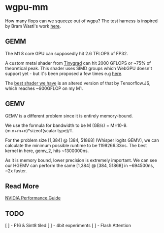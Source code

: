 # wgpu-mm

How many flops can we squeeze out of wgpu?
The test harness is inspired by Bram Wasti's work [here](https://jott.live/markdown/webgpu_safari).

## GEMM

The M1 8 core GPU can supposedly hit 2.6 TFLOPS of FP32.

A custom metal shader from [Tinygrad](https://github.com/geohot/tinygrad) can
hit 2000 GFLOPS or ~75% of theoretical peak. This shader uses SIMD groups which
WebGPU doesn't support yet - but it's been proposed a few times e.g [here](https://github.com/gpuweb/gpuweb/issues/3950).

The [best shader we have](https://github.com/FL33TW00D/wgpu-mm/tree/master/shaders/gemm/tfjs.wgsl) is an altered version of that by Tensorflow.JS, which reaches ~900GFLOP on my M1.

## GEMV

GEMV is a different problem since it is entirely memory-bound.

We use the formula for bandwidth to be M (GB/s) = M=10-9.(m.n+m+n)*sizeof(scalar type)/T.

For the problem size [1,384] @ [384, 51868] (Whisper logits GEMV), we can calculate the minimum possible runtime to be 1198266.33ns.
The best kernel in here, gemv_2, hits ~1300000ns.

As it is memory bound, lower precision is extremely important.
We can see our HGEMV can perform the same [1,384] @ [384, 51868] in ~694500ns, ~2x faster.

## Read More 

[NVIDIA Performance Guide](https://docs.nvidia.com/deeplearning/performance/dl-performance-gpu-background/index.html#gpu-perf)

## TODO
[ ] - F16 & Sint8 tiled
[ ] - 4bit experiments
[ ] - Flash Attention
